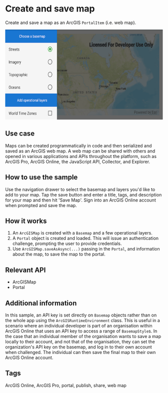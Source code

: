 # Create and save map

Create and save a map as an ArcGIS `PortalItem` (i.e. web map).

![Image of create and save map](create-and-save-map.png)

## Use case

Maps can be created programmatically in code and then serialized and saved as an ArcGIS web map. A web map can be shared with others and opened in various applications and APIs throughout the platform, such as ArcGIS Pro, ArcGIS Online, the JavaScript API, Collector, and Explorer.

## How to use the sample

Use the navigation drawer to select the basemap and layers you'd like to add to your map. Tap the save button and enter a title, tags, and description for your map and then hit 'Save Map'. Sign into an ArcGIS Online account when prompted and save the map.

## How it works

1. An `ArcGISMap` is created with a `Basemap` and a few operational layers.
2. A `Portal` object is created and loaded. This will issue an authentication challenge, prompting the user to provide credentials.
3. Use `ArcGISMap.saveAsAsync(...)` passing in the `Portal`, and information about the map, to save the map to the portal.

## Relevant API

* ArcGISMap
* Portal

## Additional information

In this sample, an API key is set directly on `Basemap` objects rather than on the whole app using the `ArcGISRuntimeEnvironment` class. This is useful in a scenario where an individual developer is part of an organisation within ArcGIS Online that uses an API key to access a range of `BasemapStyle`s. In the case that an individual member of the organisation wants to save a map locally to their account, and not that of the organisation, they can set the organization's API key on the basemap, and log in to their own account when challenged.  The individual can then save the final map to their own ArcGIS Online account.

## Tags

ArcGIS Online, ArcGIS Pro, portal, publish, share, web map
